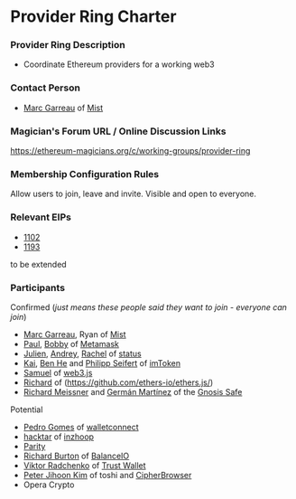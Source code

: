 # Provider Ring Charter

### Provider Ring Description
* Coordinate Ethereum providers for a working web3

### Contact Person

- [Marc Garreau](https://ethereum-magicians.org/u/marcgarreau/summary) of [Mist](https://github.com/ethereum/mist)

### Magician's Forum URL / Online Discussion Links

https://ethereum-magicians.org/c/working-groups/provider-ring

### Membership Configuration Rules

Allow users to join, leave and invite. Visible and open to everyone.

### Relevant EIPs

* [1102](https://eips.ethereum.org/EIPS/eip-1102)
* [1193](https://eips.ethereum.org/EIPS/eip-1193)

to be extended

### Participants

Confirmed (_just means these people said they want to join - everyone can join_)

* [Marc Garreau](https://ethereum-magicians.org/u/marcgarreau/summary), Ryan of [Mist](https://github.com/ethereum/mist)
* [Paul](https://ethereum-magicians.org/u/bitpshr), [Bobby](https://github.com/bdresser) of [Metamask](https://metamask.io)
* [Julien](https://github.com/jeluard), [Andrey](https://github.com/flexsurfer), [Rachel](https://github.com/rachelhamlin) of [status](https://status.im)
* [Kai](https://github.com/kaichen), [Ben He](https://twitter.com/beenhero) and [Philipp Seifert](https://twitter.com/Philiff) of [imToken](https://token.im)
* [Samuel](https://twitter.com/furter_samuel/) of [web3.js](https://github.com/ethereum/web3.js/)
* [Richard](https://twitter.com/ricmoo) of (https://github.com/ethers-io/ethers.js/)
* [Richard Meissner](https://github.com/rmeissner) and [Germán Martínez](https://github.com/germartinez) of the [Gnosis Safe](https://github.com/gnosis/safe-browser-extension/)

Potential

* [Pedro Gomes](https://github.com/pedrouid) of [walletconnect](https://walletconnect.org)
* [hacktar](https://github.com/hacktar) of [inzhoop](https://www.inzhoop.com)
* [Parity](https://www.parity.io/) 
* [Richard Burton](https://twitter.com/ricburton) of [BalanceIO](https://balance.io)
* [Viktor Radchenko](https://twitter.com/vikmeup) of [Trust Wallet](https://trustwalletapp.com)
* [Peter Jihoon Kim](https://twitter.com/petejkim) of toshi and [CipherBrowser](https://twitter.com/CipherBrowser) 
* Opera Crypto


